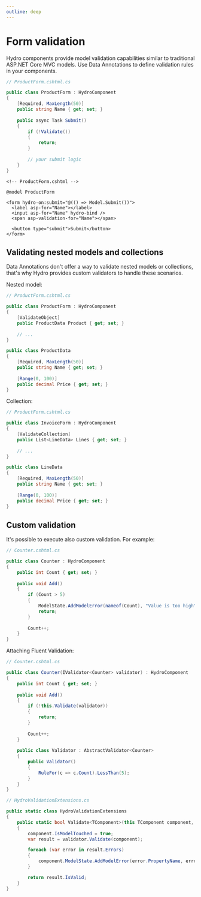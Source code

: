```yaml
---
outline: deep
---
```


# Form validation

Hydro components provide model validation capabilities similar to traditional ASP.NET Core MVC models. Use Data Annotations to define validation rules in your components.

```csharp
// ProductForm.cshtml.cs

public class ProductForm : HydroComponent
{
    [Required, MaxLength(50)]
    public string Name { get; set; }
    
    public async Task Submit()
    {
        if (!Validate())
        {
            return;
        }
        
        // your submit logic
    }
}
```

```razor
<!-- ProductForm.cshtml -->

@model ProductForm

<form hydro-on:submit="@(() => Model.Submit())">
  <label asp-for="Name"></label>
  <input asp-for="Name" hydro-bind />
  <span asp-validation-for="Name"></span>  

  <button type="submit">Submit</button>
</form>
```

## Validating nested models and collections

Data Annotations don't offer a way to validate nested models or collections, that's why Hydro provides custom validators to handle these scenarios.

Nested model:

```csharp
// ProductForm.cshtml.cs

public class ProductForm : HydroComponent
{
    [ValidateObject]
    public ProductData Product { get; set; }
    
    // ...
}

public class ProductData
{
    [Required, MaxLength(50)]
    public string Name { get; set; }
    
    [Range(0, 100)]
    public decimal Price { get; set; }
}
```

Collection:

```csharp
// ProductForm.cshtml.cs

public class InvoiceForm : HydroComponent
{
    [ValidateCollection]
    public List<LineData> Lines { get; set; }
    
    // ...
}

public class LineData
{
    [Required, MaxLength(50)]
    public string Name { get; set; }
    
    [Range(0, 100)]
    public decimal Price { get; set; }
}
```

## Custom validation

It's possible to execute also custom validation. For example:

```csharp
// Counter.cshtml.cs

public class Counter : HydroComponent
{
    public int Count { get; set; }
    
    public void Add()
    {
        if (Count > 5)
        {
            ModelState.AddModelError(nameof(Count), "Value is too high");
            return;
        }
        
        Count++;
    }
}
```

Attaching Fluent Validation:

```csharp
// Counter.cshtml.cs

public class Counter(IValidator<Counter> validator) : HydroComponent
{
    public int Count { get; set; }
    
    public void Add()
    {
        if (!this.Validate(validator))
        {
            return;
        }
        
        Count++;
    }
    
    public class Validator : AbstractValidator<Counter>
    {
        public Validator()
        {
            RuleFor(c => c.Count).LessThan(5);
        }
    }
}

// HydroValidationExtensions.cs

public static class HydroValidationExtensions
{
    public static bool Validate<TComponent>(this TComponent component, IValidator<TComponent> validator) where TComponent : HydroComponent
    {
        component.IsModelTouched = true;
        var result = validator.Validate(component);

        foreach (var error in result.Errors) 
        {
            component.ModelState.AddModelError(error.PropertyName, error.ErrorMessage);
        }

        return result.IsValid;
    }
}

```